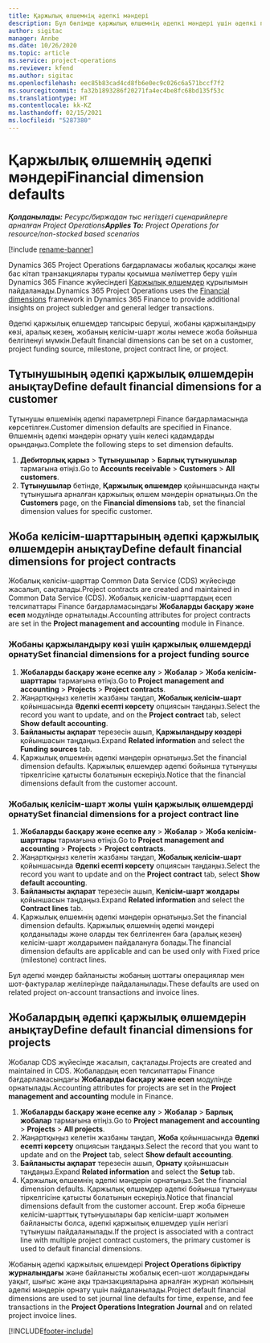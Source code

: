 ```yaml
---
title: Қаржылық өлшемнің әдепкі мәндері
description: Бұл бөлімде қаржылық өлшемнің әдепкі мәндері үшін әдепкі параметрлерді орнату туралы ақпарат берілген.
author: sigitac
manager: Annbe
ms.date: 10/26/2020
ms.topic: article
ms.service: project-operations
ms.reviewer: kfend
ms.author: sigitac
ms.openlocfilehash: eec85b83cad4cd8fb6e0ec9c026c6a571bccf7f2
ms.sourcegitcommit: fa32b1893286f20271fa4ec4be8fc68bd135f53c
ms.translationtype: HT
ms.contentlocale: kk-KZ
ms.lasthandoff: 02/15/2021
ms.locfileid: "5287380"
---
```

# <a name="financial-dimension-defaults"></a><span data-ttu-id="e3085-103">Қаржылық өлшемнің әдепкі мәндері</span><span class="sxs-lookup"><span data-stu-id="e3085-103">Financial dimension defaults</span></span>

<span data-ttu-id="e3085-104">_**Қолданылады:** Ресурс/биржадан тыс негіздегі сценарийлерге арналған Project Operations_</span><span class="sxs-lookup"><span data-stu-id="e3085-104">_**Applies To:** Project Operations for resource/non-stocked based scenarios_</span></span>

[!include [rename-banner](~/includes/cc-data-platform-banner.md)]

<span data-ttu-id="e3085-105">Dynamics 365 Project Operations бағдарламасы жобалық қосалқы және бас кітап транзакциялары туралы қосымша мәліметтер беру үшін Dynamics 365 Finance жүйесіндегі [Қаржылық өлшемдер](https://docs.microsoft.com/dynamics365/finance/general-ledger/financial-dimensions) құрылымын пайдаланады.</span><span class="sxs-lookup"><span data-stu-id="e3085-105">Dynamics 365 Project Operations uses the [Financial dimensions](https://docs.microsoft.com/dynamics365/finance/general-ledger/financial-dimensions) framework in Dynamics 365 Finance to provide additional insights on project subledger and general ledger transactions.</span></span>

<span data-ttu-id="e3085-106">Әдепкі қаржылық өлшемдер тапсырыс беруші, жобаны қаржыландыру көзі, аралық кезең, жобаның келісім-шарт жолы немесе жоба бойынша белгіленуі мүмкін.</span><span class="sxs-lookup"><span data-stu-id="e3085-106">Default financial dimensions can be set on a customer, project funding source, milestone, project contract line, or project.</span></span>

## <a name="define-default-financial-dimensions-for-a-customer"></a><span data-ttu-id="e3085-107">Тұтынушының әдепкі қаржылық өлшемдерін анықтау</span><span class="sxs-lookup"><span data-stu-id="e3085-107">Define default financial dimensions for a customer</span></span>

<span data-ttu-id="e3085-108">Тұтынушы өлшемінің әдепкі параметрлері Finance бағдарламасында көрсетілген.</span><span class="sxs-lookup"><span data-stu-id="e3085-108">Customer dimension defaults are specified in Finance.</span></span> <span data-ttu-id="e3085-109">Өлшемнің әдепкі мәндерін орнату үшін келесі қадамдарды орындаңыз.</span><span class="sxs-lookup"><span data-stu-id="e3085-109">Complete the following steps to set dimension defaults.</span></span>

1. <span data-ttu-id="e3085-110">**Дебиторлық қарыз** > **Тұтынушылар** > **Барлық тұтынушылар** тармағына өтіңіз.</span><span class="sxs-lookup"><span data-stu-id="e3085-110">Go to **Accounts receivable** > **Customers** > **All customers**.</span></span>
2. <span data-ttu-id="e3085-111">**Тұтынушылар** бетінде, **Қаржылық өлшемдер** қойыншасында нақты тұтынушыға арналған қаржылық өлшем мәндерін орнатыңыз.</span><span class="sxs-lookup"><span data-stu-id="e3085-111">On the **Customers** page, on the **Financial dimensions** tab, set the financial dimension values for specific customer.</span></span>

## <a name="define-default-financial-dimensions-for-project-contracts"></a><span data-ttu-id="e3085-112">Жоба келісім-шарттарының әдепкі қаржылық өлшемдерін анықтау</span><span class="sxs-lookup"><span data-stu-id="e3085-112">Define default financial dimensions for project contracts</span></span>

<span data-ttu-id="e3085-113">Жобалық келісім-шарттар Common Data Service (CDS) жүйесінде жасалып, сақталады.</span><span class="sxs-lookup"><span data-stu-id="e3085-113">Project contracts are created and maintained in Common Data Service (CDS).</span></span> <span data-ttu-id="e3085-114">Жобалық келісім-шарттардың есеп төлсипаттары Finance бағдарламасындағы **Жобаларды басқару және есеп** модулінде орнатылады.</span><span class="sxs-lookup"><span data-stu-id="e3085-114">Accounting attributes for project contracts are set in the **Project management and accounting** module in Finance.</span></span>

### <a name="set-financial-dimensions-for-a-project-funding-source"></a><span data-ttu-id="e3085-115">Жобаны қаржыландыру көзі үшін қаржылық өлшемдерді орнату</span><span class="sxs-lookup"><span data-stu-id="e3085-115">Set financial dimensions for a project funding source</span></span>

1. <span data-ttu-id="e3085-116">**Жобаларды басқару және есепке алу** > **Жобалар** > **Жоба келісім-шарттары** тармағына өтіңіз.</span><span class="sxs-lookup"><span data-stu-id="e3085-116">Go to **Project management and accounting** > **Projects** > **Project contracts**.</span></span>
2. <span data-ttu-id="e3085-117">Жаңартқыңыз келетін жазбаны таңдап, **Жобалық келісім-шарт** қойыншасында **Әдепкі есепті көрсету** опциясын таңдаңыз.</span><span class="sxs-lookup"><span data-stu-id="e3085-117">Select the record you want to update, and on the **Project contract** tab, select **Show default accounting**.</span></span>
3. <span data-ttu-id="e3085-118">**Байланысты ақпарат** терезесін ашып, **Қаржыландыру көздері** қойыншасын таңдаңыз.</span><span class="sxs-lookup"><span data-stu-id="e3085-118">Expand **Related information** and select the **Funding sources** tab.</span></span>
4. <span data-ttu-id="e3085-119">Қаржылық өлшемнің әдепкі мәндерін орнатыңыз.</span><span class="sxs-lookup"><span data-stu-id="e3085-119">Set the financial dimension defaults.</span></span> <span data-ttu-id="e3085-120">Қаржылық өлшемдер әдепкі бойынша тұтынушы тіркелгісіне қатысты болатынын ескеріңіз.</span><span class="sxs-lookup"><span data-stu-id="e3085-120">Notice that the financial dimensions default from the customer account.</span></span>

### <a name="set-financial-dimensions-for-a-project-contract-line"></a><span data-ttu-id="e3085-121">Жобалық келісім-шарт жолы үшін қаржылық өлшемдерді орнату</span><span class="sxs-lookup"><span data-stu-id="e3085-121">Set financial dimensions for a project contract line</span></span>

1. <span data-ttu-id="e3085-122">**Жобаларды басқару және есепке алу** > **Жобалар** > **Жоба келісім-шарттары** тармағына өтіңіз.</span><span class="sxs-lookup"><span data-stu-id="e3085-122">Go to **Project management and accounting** > **Projects** > **Project contracts**.</span></span>
2. <span data-ttu-id="e3085-123">Жаңартқыңыз келетін жазбаны таңдап, **Жобалық келісім-шарт** қойыншасында **Әдепкі есепті көрсету** опциясын таңдаңыз.</span><span class="sxs-lookup"><span data-stu-id="e3085-123">Select the record you want to update and on the **Project contract** tab, select **Show default accounting**.</span></span>
3. <span data-ttu-id="e3085-124">**Байланысты ақпарат** терезесін ашып, **Келісім-шарт жолдары** қойыншасын таңдаңыз.</span><span class="sxs-lookup"><span data-stu-id="e3085-124">Expand **Related information** and select the **Contract lines** tab.</span></span>
4. <span data-ttu-id="e3085-125">Қаржылық өлшемнің әдепкі мәндерін орнатыңыз.</span><span class="sxs-lookup"><span data-stu-id="e3085-125">Set the financial dimension defaults.</span></span> <span data-ttu-id="e3085-126">Қаржылық өлшемнің әдепкі мәндері қолданылады және оларды тек белгіленген баға (аралық кезең) келісім-шарт жолдарымен пайдалануға болады.</span><span class="sxs-lookup"><span data-stu-id="e3085-126">The financial dimension defaults are applicable and can be used only with Fixed price (milestone) contract lines.</span></span>

<span data-ttu-id="e3085-127">Бұл әдепкі мәндер байланысты жобаның шоттағы операциялар мен шот-фактуралар желілерінде пайдаланылады.</span><span class="sxs-lookup"><span data-stu-id="e3085-127">These defaults are used on related project on-account transactions and invoice lines.</span></span>

## <a name="define-default-financial-dimensions-for-projects"></a><span data-ttu-id="e3085-128">Жобалардың әдепкі қаржылық өлшемдерін анықтау</span><span class="sxs-lookup"><span data-stu-id="e3085-128">Define default financial dimensions for projects</span></span>

<span data-ttu-id="e3085-129">Жобалар CDS жүйесінде жасалып, сақталады.</span><span class="sxs-lookup"><span data-stu-id="e3085-129">Projects are created and maintained in CDS.</span></span> <span data-ttu-id="e3085-130">Жобалардың есеп төлсипаттары Finance бағдарламасындағы **Жобаларды басқару және есеп** модулінде орнатылады.</span><span class="sxs-lookup"><span data-stu-id="e3085-130">Accounting attributes for projects are set in the **Project management and accounting** module in Finance.</span></span>

1. <span data-ttu-id="e3085-131">**Жобаларды басқару және есепке алу** > **Жобалар** > **Барлық жобалар** тармағына өтіңіз.</span><span class="sxs-lookup"><span data-stu-id="e3085-131">Go to **Project management and accounting** > **Projects** > **All projects**.</span></span>
2. <span data-ttu-id="e3085-132">Жаңартқыңыз келетін жазбаны таңдап, **Жоба** қойыншасында **Әдепкі есепті көрсету** опциясын таңдаңыз.</span><span class="sxs-lookup"><span data-stu-id="e3085-132">Select the record that you want to update and on the **Project** tab, select **Show default accounting**.</span></span>
3. <span data-ttu-id="e3085-133">**Байланысты ақпарат** терезесін ашып, **Орнату** қойыншасын таңдаңыз.</span><span class="sxs-lookup"><span data-stu-id="e3085-133">Expand **Related information** and select the **Setup** tab.</span></span>
4. <span data-ttu-id="e3085-134">Қаржылық өлшемнің әдепкі мәндерін орнатыңыз.</span><span class="sxs-lookup"><span data-stu-id="e3085-134">Set the financial dimension defaults.</span></span> <span data-ttu-id="e3085-135">Қаржылық өлшемдер әдепкі бойынша тұтынушы тіркелгісіне қатысты болатынын ескеріңіз.</span><span class="sxs-lookup"><span data-stu-id="e3085-135">Notice that financial dimensions default from the customer account.</span></span> <span data-ttu-id="e3085-136">Егер жоба бірнеше келісім-шарттық тұтынушылары бар келісім-шарт жолымен байланысты болса, әдепкі қаржылық өлшемдер үшін негізгі тұтынушы пайдаланылады.</span><span class="sxs-lookup"><span data-stu-id="e3085-136">If the project is associated with a contract line with multiple project contract customers, the primary customer is used to default financial dimensions.</span></span>

<span data-ttu-id="e3085-137">Жобаның әдепкі қаржылық өлшемдері **Project Operations біріктіру журналындағы** және байланысты жобалық есеп-шот жолдарындағы уақыт, шығыс және ақы транзакцияларына арналған журнал жолының әдепкі мәндерін орнату үшін пайдаланылады.</span><span class="sxs-lookup"><span data-stu-id="e3085-137">Project default financial dimensions are used to set journal line defaults for time, expense, and fee transactions in the **Project Operations Integration Journal** and on related project invoice lines.</span></span>


[!INCLUDE[footer-include](../includes/footer-banner.md)]